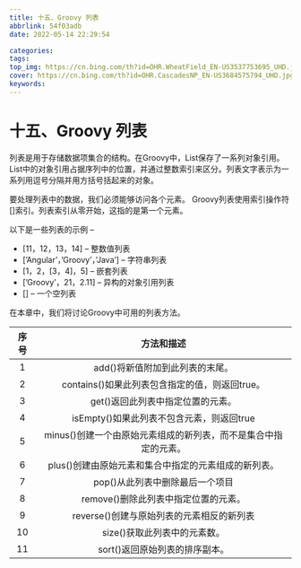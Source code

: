 ```yaml
---
title: 十五、Groovy 列表
abbrlink: 54f03adb
date: 2022-05-14 22:29:54

categories:
tags:
top_img: https://cn.bing.com/th?id=OHR.WheatField_EN-US3537753695_UHD.jpg
cover: https://cn.bing.com/th?id=OHR.CascadesNP_EN-US3684575794_UHD.jpg
keywords:  
---
```

# 十五、Groovy 列表

列表是用于存储数据项集合的结构。在Groovy中，List保存了一系列对象引用。List中的对象引用占据序列中的位置，并通过整数索引来区分。列表文字表示为一系列用逗号分隔并用方括号括起来的对象。

要处理列表中的数据，我们必须能够访问各个元素。 Groovy列表使用索引操作符[]索引。列表索引从零开始，这指的是第一个元素。

以下是一些列表的示例 –

- [11，12，13，14] – 整数值列表
- [’Angular’，’Groovy’，’Java’] – 字符串列表
- [1，2，[3，4]，5] – 嵌套列表
- [’Groovy’，21，2.11] – 异构的对象引用列表
- [] – 一个空列表

在本章中，我们将讨论Groovy中可用的列表方法。

| 序号 |                          方法和描述                          |
| :--: | :----------------------------------------------------------: |
|  1   |               add()将新值附加到此列表的末尾。                |
|  2   |        contains()如果此列表包含指定的值，则返回true。        |
|  3   |              get()返回此列表中指定位置的元素。               |
|  4   |          isEmpty()如果此列表不包含元素，则返回true           |
|  5   | minus()创建一个由原始元素组成的新列表，而不是集合中指定的元素。 |
|  6   |     plus()创建由原始元素和集合中指定的元素组成的新列表。     |
|  7   |               pop()从此列表中删除最后一个项目                |
|  8   |             remove()删除此列表中指定位置的元素。             |
|  9   |          reverse()创建与原始列表的元素相反的新列表           |
|  10  |                 size()获取此列表中的元素数。                 |
|  11  |                sort()返回原始列表的排序副本。                |